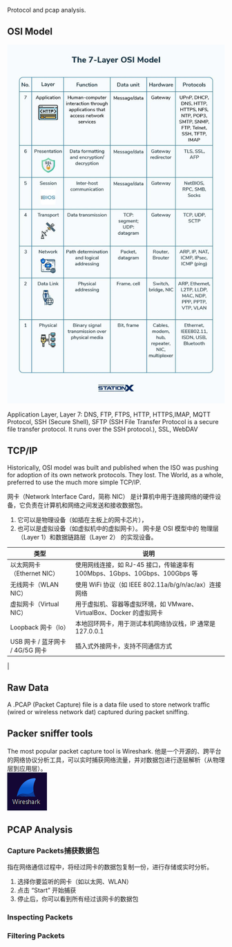 Protocol and pcap analysis.

## OSI Model
![alt text](assests/image_osi.png)

Application Layer, Layer 7: DNS, FTP, FTPS, HTTP, HTTPS,IMAP, MQTT Protocol, SSH (Secure Shell), SFTP (SSH File Transfer Protocol is a secure file transfer protocol. It runs over the SSH protocol.), SSL, WebDAV

## TCP/IP

Historically, OSI model was built and published when the ISO was pushing for adoption of its own network protocols. They lost. The World, as a whole, preferred to use the much more simple TCP/IP.

网卡（Network Interface Card，简称 NIC） 是计算机中用于连接网络的硬件设备，它负责在计算机和网络之间发送和接收数据包。

1. 它可以是物理设备（如插在主板上的网卡芯片），
2. 也可以是虚拟设备（如虚拟机中的虚拟网卡）。
网卡是 OSI 模型中的 物理层（Layer 1）和数据链路层（Layer 2） 的实现设备。

| 类型	| 说明 |
| ---  | --- |
| 以太网网卡（Ethernet NIC）	| 使用网线连接，如 RJ-45 接口，传输速率有 100Mbps、1Gbps、10Gbps、100Gbps 等 |
| 无线网卡（WLAN NIC）|	使用 WiFi 协议（如 IEEE 802.11a/b/g/n/ac/ax）连接网络 |
| 虚拟网卡（Virtual NIC）	 | 用于虚拟机、容器等虚拟环境，如 VMware、VirtualBox、Docker 的虚拟网卡 |
| Loopback 网卡（lo）	| 本地回环网卡，用于测试本机网络协议栈，IP 通常是 127.0.0.1 |
| USB 网卡 / 蓝牙网卡 / 4G/5G 网卡	| 插入式外接网卡，支持不同通信方式
 |

## Raw Data
A .PCAP (Packet Capture) file is a data file used to store network traffic (wired or wireless network dat) captured during packet sniffing.

## Packer sniffer tools
The most popular packet capture tool is Wireshark. 他是一个开源的、跨平台的网络协议分析工具，可以实时捕获网络流量，并对数据包进行逐层解析（从物理层到应用层）。   
![alt text](assests/image_wireshark.png)

## PCAP Analysis

### Capture Packets捕获数据包
指在网络通信过程中，将经过网卡的数据包复制一份，进行存储或实时分析。
1. 选择你要监听的网卡（如以太网、WLAN）
2. 点击 “Start” 开始捕获
3. 停止后，你可以看到所有经过该网卡的数据包

### Inspecting Packets


### Filtering Packets